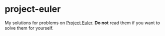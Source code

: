 # project-euler

My solutions for problems on [Project Euler](https://projecteuler.net/).
**Do not** read them if you want to solve them for yourself.
